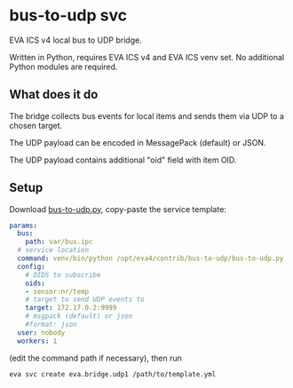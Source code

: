 # bus-to-udp svc

EVA ICS v4 local bus to UDP bridge.

Written in Python, requires EVA ICS v4 and EVA ICS venv set. No additional
Python modules are required.

## What does it do

The bridge collects bus events for local items and sends them via UDP to a
chosen target.

The UDP payload can be encoded in MessagePack (default) or JSON.

The UDP payload contains additional "oid" field with item OID.

## Setup

Download [bus-to-udp.py](bus-to-udp.py), copy-paste the service template:

```yaml
params:
  bus:
    path: var/bus.ipc
  # service location
  command: venv/bin/python /opt/eva4/contrib/bus-to-udp/bus-to-udp.py
  config:
    # OIDS to subscribe
    oids:
    - sensor:nr/temp
    # target to send UDP events to
    target: 172.17.0.2:9999
    # msgpack (default) or json
    #format: json
  user: nobody
  workers: 1
```

(edit the command path if necessary), then run

```shell
eva svc create eva.bridge.udp1 /path/to/template.yml
```
